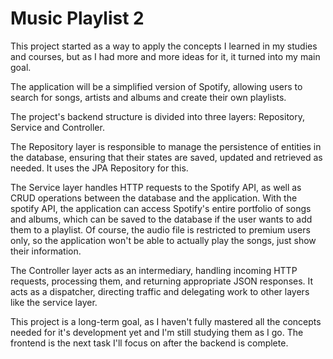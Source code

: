 # Music Playlist 2

This project started as a way to apply the concepts I learned in my studies and courses, but as I had more and more ideas for it, it turned into my main goal.

The application will be a simplified version of Spotify, allowing users to search for songs, artists and albums and create their own playlists.

The project's backend structure is divided into three layers: Repository, Service and Controller.

The Repository layer is responsible to manage the persistence of entities in the database, ensuring that their states are saved, updated and retrieved as needed. It uses the JPA Repository for this.

The Service layer handles HTTP requests to the Spotify API, as well as CRUD operations between the database and the application. With the spotify API, the application can access Spotify's entire portfolio of songs and albums, which can be saved to the database if the user wants to add them to a playlist.
Of course, the audio file is restricted to premium users only, so the application won't be able to actually play the songs, just show their information.

The Controller layer acts as an intermediary, handling incoming HTTP requests, processing them, and returning appropriate JSON responses. It acts as a dispatcher, directing traffic and delegating work to other layers like the service layer.

This project is a long-term goal, as I haven't fully mastered all the concepts needed for it's development yet and I'm still studying them as I go. The frontend is the next task I'll focus on after the backend is complete.
